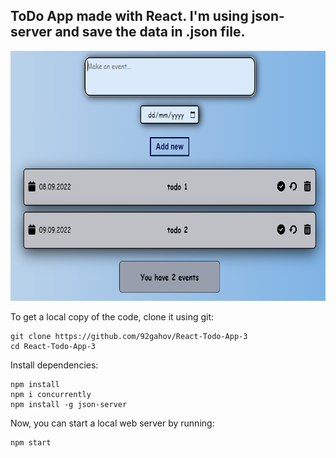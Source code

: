 ## ToDo App made with React. I'm using json-server and save the data in .json file.

<img src="img/ToDo.PNG" width="600" height="400">

To get a local copy of the code, clone it using git:

```
git clone https://github.com/92gahov/React-Todo-App-3
cd React-Todo-App-3
```

Install dependencies:

```
npm install
npm i concurrently
npm install -g json-server
```

Now, you can start a local web server by running:

```
npm start
```